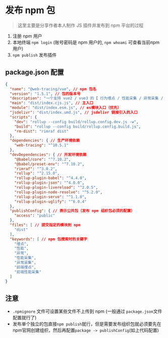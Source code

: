 # 发布 npm 包
> 这里主要是分享作者本人制作 JS 插件并发布到 npm 平台的过程

1. 注册 npm 用户
2. 本地终端 `npm login` (账号密码是 npm 用户的, `npm whoami` 可查看当前npm 用户)
3. `npm publish` 发布插件

## package.json 配置
``` json
{
  "name": "@web-tracing/vue", // npm 包名
  "version": "1.5.1", // 包的版本号
  "description": "一个支持 vue2 / vue3 的【 行为埋点 / 性能采集 / 异常采集 / 请求采集 / 路由采集 】 插件", // 包的描述信息
  "main": "dist/index.cjs.js", // 主入口
  "module": "dist/index.esm.js", // es模块入口（优先）
  "jsdelivr": "dist/index.umd.js", // jsdelivr 链接引入的入口
  "scripts": {
    "dev": "rollup --config build/rollup.config.dev.js -w",
    "build": "rollup --config build/rollup.config.build.js",
    "rm-dist": "rimraf dist"
  },
  "dependencies": { // 生产环境依赖
    "web-tracing": "^10.5.1"
  },
  "devDependencies": { // 开发环境依赖
    "@babel/core": "^7.10.2",
    "@babel/preset-env": "^7.10.2",
    "rimraf": "^3.0.2",
    "rollup": "^2.15.0",
    "rollup-plugin-babel": "^4.4.0",
    "rollup-plugin-json": "^4.0.0",
    "rollup-plugin-livereload": "^2.0.5",
    "rollup-plugin-node-resolve": "^5.2.0",
    "rollup-plugin-serve": "^1.1.0",
    "rollup-plugin-uglify": "^6.0.4"
  },
  "publishConfig": { // 表示公共包（发布 npm 组织包必须的配置）
    "access": "public"
  },
  "files": [ // 提交指定的模块到 npm
    "dist"
  ],
  "keywords": [ // npm 包搜索时的关键字
    "埋点",
    "性能",
    "异常",
    "性能采集",
    "异常采集",
    "前端埋点",
    "前端性能采集"
  ]
}
```

## 注意
+ `.npmignore` 文件可设置某些文件不上传到 npm (一般通过 `package.json`文件配置就行了)
+ 发布单个独立的包直接`npm publish`就行，但是需要发布组织包就必须要先在npm官网创建组织，然后再配置`package -> publishConfig`(如上代码配置)